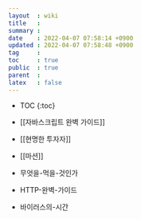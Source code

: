 ```yaml
---
layout  : wiki
title   : 
summary : 
date    : 2022-04-07 07:58:14 +0900
updated : 2022-04-07 07:58:48 +0900
tag     : 
toc     : true
public  : true
parent  : 
latex   : false
---
```

* TOC
{:toc}

* [[자바스크립트 완벽 가이드]]
* [[현명한 투자자]]
* [[마션]]
* 무엇을-먹을-것인가
* HTTP-완벽-가이드
* 바이러스의-시간
